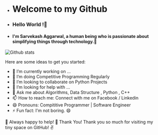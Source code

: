 - <h1> Welcome to my Github </h1>

- <h3> Hello World !👋 </h3> 

- <h4>  I'm Sarvekash Aggarwal, a human being who is passionate about simplifying things through technology.👋 </h4>  
![Github stats](https://github-readme-stats.vercel.app/api?username=uniquesarvekash)

Here are some ideas to get you started:

- 🔭 I’m currently working on ...
- 🌱 I’m doing Competitive Programming Regularly
- 👯  I’m looking to collaborate on Python Projects
- 🤔 I’m looking for help with ...
- 💬 Ask me about Algorithms, Data Structure , Python , C++
- 📫 How to reach me: Connect with me on Facebook / Linkedin
- 😄 Pronouns: Compititive Programmer | Software Engineer
- ⚡ Fun fact: I'm not boring. 😄

🤝 Always happy to help!
🤗 Thank You!
Thank you so much for visiting my tiny space on GitHub! ✌️
